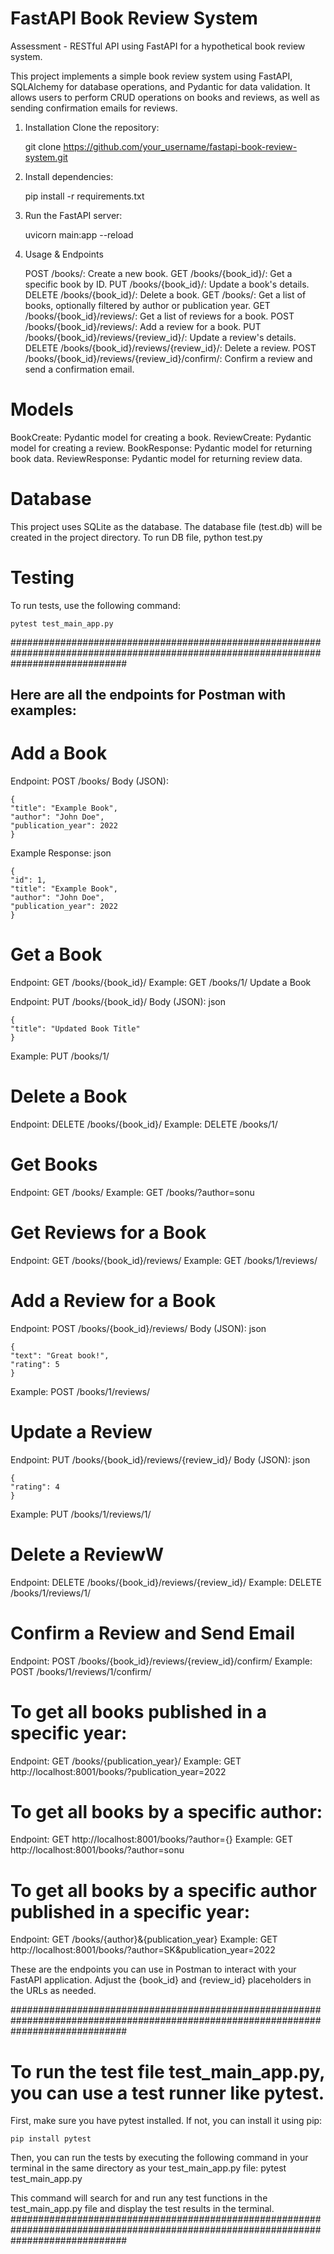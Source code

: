 # FastAPI Book Review System
Assessment - RESTful API using FastAPI for a hypothetical book review system.

This project implements a simple book review system using FastAPI, SQLAlchemy for database operations, and Pydantic for data validation. It allows users to perform CRUD operations on books and reviews, as well as sending confirmation emails for reviews.

1. Installation
    Clone the repository:

    git clone https://github.com/your_username/fastapi-book-review-system.git

2. Install dependencies:

    pip install -r requirements.txt

3. Run the FastAPI server:

    uvicorn main:app --reload

4. Usage & Endpoints

    POST /books/: Create a new book.
    GET /books/{book_id}/: Get a specific book by ID.
    PUT /books/{book_id}/: Update a book's details.
    DELETE /books/{book_id}/: Delete a book.
    GET /books/: Get a list of books, optionally filtered by author or publication year.
    GET /books/{book_id}/reviews/: Get a list of reviews for a book.
    POST /books/{book_id}/reviews/: Add a review for a book.
    PUT /books/{book_id}/reviews/{review_id}/: Update a review's details.
    DELETE /books/{book_id}/reviews/{review_id}/: Delete a review.
    POST /books/{book_id}/reviews/{review_id}/confirm/: Confirm a review and send a confirmation email.

# Models
BookCreate: Pydantic model for creating a book.
ReviewCreate: Pydantic model for creating a review.
BookResponse: Pydantic model for returning book data.
ReviewResponse: Pydantic model for returning review data.

# Database
This project uses SQLite as the database. The database file (test.db) will be created in the project directory.
To run DB file, 
    python test.py


# Testing
To run tests, use the following command:

    pytest test_main_app.py


#####################################################################################################################################
## Here are all the endpoints for Postman with examples:

# Add a Book
Endpoint: POST /books/
Body (JSON):

    {
    "title": "Example Book",
    "author": "John Doe",
    "publication_year": 2022
    }

Example Response:
json

    {
    "id": 1,
    "title": "Example Book",
    "author": "John Doe",
    "publication_year": 2022
    }


# Get a Book
Endpoint: GET /books/{book_id}/
Example: GET /books/1/
Update a Book

Endpoint: PUT /books/{book_id}/
Body (JSON):
json

    {
    "title": "Updated Book Title"
    }
Example: PUT /books/1/

# Delete a Book
Endpoint: DELETE /books/{book_id}/
Example: DELETE /books/1/

# Get Books
Endpoint: GET /books/
Example: GET /books/?author=sonu

# Get Reviews for a Book
Endpoint: GET /books/{book_id}/reviews/
Example: GET /books/1/reviews/

# Add a Review for a Book
Endpoint: POST /books/{book_id}/reviews/
Body (JSON):
json

    {
    "text": "Great book!",
    "rating": 5
    }
Example: POST /books/1/reviews/

# Update a Review
Endpoint: PUT /books/{book_id}/reviews/{review_id}/
Body (JSON):
json

    {
    "rating": 4
    }
Example: PUT /books/1/reviews/1/

# Delete a ReviewW
Endpoint: DELETE /books/{book_id}/reviews/{review_id}/
Example: DELETE /books/1/reviews/1/

# Confirm a Review and Send Email
Endpoint: POST /books/{book_id}/reviews/{review_id}/confirm/
Example: POST /books/1/reviews/1/confirm/

# To get all books published in a specific year:
Endpoint: GET /books/{publication_year}/
Example: GET http://localhost:8001/books/?publication_year=2022

# To get all books by a specific author:
Endpoint: GET http://localhost:8001/books/?author={}
Example: GET http://localhost:8001/books/?author=sonu

# To get all books by a specific author published in a specific year:
Endpoint: GET /books/{author}&{publication_year}
Example: GET http://localhost:8001/books/?author=SK&publication_year=2022


These are the endpoints you can use in Postman to interact with your FastAPI application. Adjust the {book_id} and {review_id} placeholders in the URLs as needed.


#####################################################################################################################################
# To run the test file test_main_app.py, you can use a test runner like pytest. 
First, make sure you have pytest installed. If not, you can install it using pip:

    pip install pytest

Then, you can run the tests by executing the following command in your terminal in the same directory as your test_main_app.py file:
    pytest test_main_app.py

This command will search for and run any test functions in the test_main_app.py file and display the test results in the terminal.
#####################################################################################################################################
